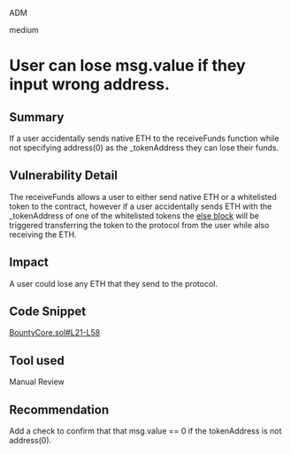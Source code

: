 ADM

medium

# User can lose msg.value if they input wrong address.

## Summary

If a user accidentally sends native ETH to the receiveFunds function while not specifying address(0) as the _tokenAddress they can lose their funds. 

## Vulnerability Detail

The receiveFunds allows a user to either send native ETH or a whitelisted token to the contract, however if a user accidentally sends ETH with the _tokenAddress of one of the whitelisted tokens the [else block](https://github.com/sherlock-audit/2023-02-openq/blob/main/contracts/Bounty/Implementations/BountyCore.sol#L45) will be triggered transferring the token to the protocol from the user while also receiving the ETH. 

## Impact

A user could lose any ETH that they send to the protocol.

## Code Snippet

[BountyCore.sol#L21-L58](https://github.com/sherlock-audit/2023-02-openq/blob/main/contracts/Bounty/Implementations/BountyCore.sol#L21-L58)

## Tool used

Manual Review

## Recommendation
Add a check to confirm that that msg.value == 0 if the tokenAddress is not address(0).